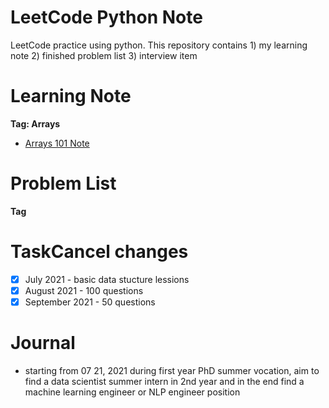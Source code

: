 # LeetCode Python Note
LeetCode practice using python. This repository contains 1) my learning note 2) finished problem list 3) interview item

# Learning Note
**Tag: Arrays**
- [Arrays 101 Note](https://github.com/tinghe14/LeetCode-Python-Note/blob/main/array_101_note.md)

# Problem List
**Tag**

# TaskCancel changes
- [X] July 2021 - basic data stucture lessions
- [X] August 2021 - 100 questions
- [X] September 2021 - 50 questions

# Journal 
- starting from 07 21, 2021 during first year PhD summer vocation, aim to find a data scientist summer intern in 2nd year and in the end find a machine learning engineer or NLP engineer position
